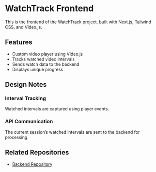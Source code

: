 # WatchTrack Frontend 

This is the frontend of the WatchTrack project, built with Next.js, Tailwind CSS, and Video.js.

## Features

- Custom video player using Video.js
- Tracks watched video intervals
- Sends watch data to the backend
- Displays unique progress

## Design Notes

### Interval Tracking
Watched intervals are captured using player events.

### API Communication
The current session’s watched intervals are sent to the backend for processing.

## Related Repositories

- [Backend Repository](https://github.com/srishtea-22/watchtrack-backend)
